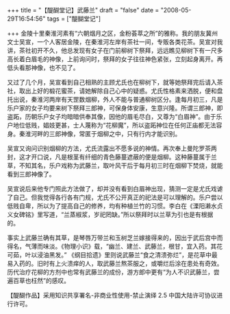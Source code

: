 +++
title = "【醍醐堂记】武藤兰"
draft = "false"
date = "2008-05-29T16:54:56"
tags = ["醍醐堂记"]



+++
金陵十里秦淮河素有“六朝烟月之区，金粉荟萃之所”的雅称。我的朋友冀州文士吴宣，一个人客居金陵，在秦淮河左岸有茶社一间，专贩各类花茶。吴宣对我讲，茶社初开不久，他总发现有女子在门前柳树下祭拜，远远瞧见柳树下有一尺多高长着白眉毛的神像，上前询问时，祭拜的女子往往神色紧张，立刻起身离开。再低头看那神像，也不见了。
  
又过了几个月，吴宣看到自己相熟的主顾尤氏也在柳树下，就等她祭拜完后请入茶社，取出上好的椴花蜜茶，请她解除自己心中的疑惑。尤氏性格素来洒脱，便和盘托出说，秦淮河两岸有天罡数烟柳，外人不能与普通柳树区分。逢每月初三，凡是乐户家的女子均要来树下祭拜三郎神，可保身体安康，生意兴隆。所谓三郎神，即盗跖，历朝乐户女子均暗暗供奉其像，因他的眉毛尽白，又尊为“白眉神”。由于乐户地位低贱，娼妓更甚，士人蔑称为“花柳魔”，所以盗跖神位在任何正庙都无法容身。秦淮河畔的三郎神像，常匿于烟柳之中，只有行内才能识别。
  
吴宣又询问识别烟柳的方法，尤氏流露出不愿多说的神情。再次奉上曼陀罗茶两封，这才开口说，凡是根茎有纤细的青色藤蔓遮蔽的便是烟柳。这种藤蔓属于兰草，不知其名，乐户戏称为武藤兰，取叶风干后于每月初三时在烟柳下焚烧，就能看到三郎神像了。
  
吴宣说后来他专门照此方法做了，却并没有看到白眉神出现，猜测一定是尤氏戏谑了自己。但我觉得各行各有门规，尤氏不公开真正的祀法是可以理解的。乐户尝以低贱自卑，所以为了提高自己的修养，均有种植兰竹的习惯。李白在《溧阳濑水贞义女碑铭》里写道，“兰蒸椒浆，岁祀罔缺。”所以祭拜时以兰草为引也是有根据的。
  
事实上武藤兰确有其草，是琴唇万带兰和玉树芝兰嫁接得来的，因出于武后宫中而得名，气薄而味淡。《物理小识》载，“幽兰、建兰、武藤兰，根甘，宜入药。其花可茹，叶以浸油黑发。” 《纲目拾遗》里则说武藤兰“食之清溃弥烂”，是花草中最易入药的。旧时有上火溃痒的人，取武藤兰熬茶服之，或嚼烂后涂在患处有奇效。历代治疗花柳的方剂中也常有武藤兰的成份，游方郎中更有“为人不识武藤兰，尝遍百草也枉然”的感叹。
 
  
【醍醐作品】采用知识共享署名-非商业性使用-禁止演绎 2.5 中国大陆许可协议进行许可。